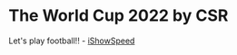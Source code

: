 # The World Cup 2022 by CSR

Let's play football!! - [iShowSpeed](https://youtu.be/8n5dJwWXrbo?t=54)
